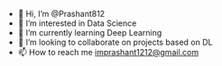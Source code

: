 - 👋 Hi, I’m @Prashant812
- 👀 I’m interested in Data Science
- 🌱 I’m currently learning Deep Learning
- 💞️ I’m looking to collaborate on projects based on DL
- 📫 How to reach me imprashant1212@gmail.com

<!---
Prashant812/Prashant812 is a ✨ special ✨ repository because its `README.md` (this file) appears on your GitHub profile.
You can click the Preview link to take a look at your changes.
--->

